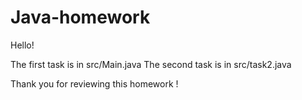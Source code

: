 ﻿# Java-homework
Hello! 

The first task is in src/Main.java
The second task is in src/task2.java

Thank you for reviewing this homework !
